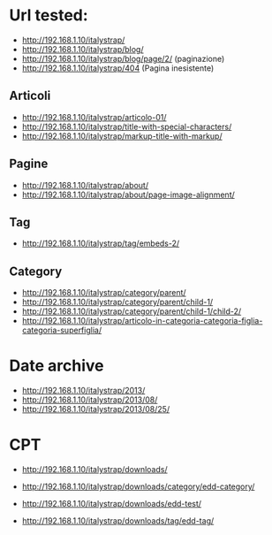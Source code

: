 # Url tested:

* http://192.168.1.10/italystrap/
* http://192.168.1.10/italystrap/blog/
* http://192.168.1.10/italystrap/blog/page/2/ (paginazione)
* http://192.168.1.10/italystrap/404 (Pagina inesistente)

## Articoli
* http://192.168.1.10/italystrap/articolo-01/
* http://192.168.1.10/italystrap/title-with-special-characters/
* http://192.168.1.10/italystrap/markup-title-with-markup/

## Pagine
* http://192.168.1.10/italystrap/about/
* http://192.168.1.10/italystrap/about/page-image-alignment/

## Tag
* http://192.168.1.10/italystrap/tag/embeds-2/

## Category
* http://192.168.1.10/italystrap/category/parent/
* http://192.168.1.10/italystrap/category/parent/child-1/
* http://192.168.1.10/italystrap/category/parent/child-1/child-2/
* http://192.168.1.10/italystrap/articolo-in-categoria-categoria-figlia-categoria-superfiglia/

# Date archive
* http://192.168.1.10/italystrap/2013/
* http://192.168.1.10/italystrap/2013/08/
* http://192.168.1.10/italystrap/2013/08/25/

# CPT
* http://192.168.1.10/italystrap/downloads/
* http://192.168.1.10/italystrap/downloads/category/edd-category/
* http://192.168.1.10/italystrap/downloads/edd-test/

* http://192.168.1.10/italystrap/downloads/tag/edd-tag/